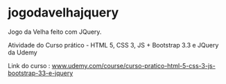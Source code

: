 # jogodavelhajquery
Jogo da Velha feito com JQuery.

Atividade do Curso prático - HTML 5, CSS 3, JS + Bootstrap 3.3 e JQuery da Udemy

Link do curso :
www.udemy.com/course/curso-pratico-html-5-css-3-js-bootstrap-33-e-jquery
